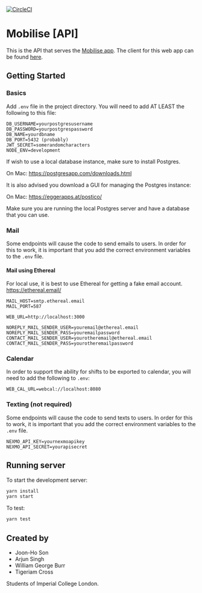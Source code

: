 [![CircleCI](https://circleci.com/gh/sonjoonho/mobilise-api.svg?style=svg&circle-token=4a5b4b343e565a15ae131f2598751cdbe4552492)](https://circleci.com/gh/sonjoonho/mobilise-api)

# Mobilise [API]

This is the API that serves the [Mobilise app](https://www.mobilise.xyz). The client for this web app can be found [here](https://github.com/mobilise-xyz/mobilise-frontend).

## Getting Started

### Basics

Add `.env` file in the project directory.
You will need to add AT LEAST the following to this file:

```
DB_USERNAME=yourpostgresusername
DB_PASSWORD=yourpostgrespassword
DB_NAME=yourdbname
DB_PORT=5432 (probably)
JWT_SECRET=somerandomcharacters
NODE_ENV=development
```

If wish to use a local database instance, make sure to install Postgres.

On Mac: https://postgresapp.com/downloads.html

It is also advised you download a GUI for managing the Postgres instance:

On Mac: https://eggerapps.at/postico/

Make sure you are running the local Postgres server and have a database 
that you can use. 

### Mail

Some endpoints will cause the code to send emails to users. In order for this to work, it is important
that you add the correct environment variables to the `.env` file.

#### Mail using Ethereal

For local use, it is best to use Ethereal for getting a fake email account. 
https://ethereal.email/

```
MAIL_HOST=smtp.ethereal.email
MAIL_PORT=587

WEB_URL=http://localhost:3000

NOREPLY_MAIL_SENDER_USER=youremail@ethereal.email
NOREPLY_MAIL_SENDER_PASS=youremailpassword
CONTACT_MAIL_SENDER_USER=yourotheremail@ethereal.email
CONTACT_MAIL_SENDER_PASS=yourotheremailpassword
```

### Calendar 

In order to support the ability for shifts to be exported to calendar, you will
need to add the following to `.env`:
```
WEB_CAL_URL=webcal://localhost:8080
```
### Texting (not required)

Some endpoints will cause the code to send texts to users. In order for this to work, it is important
that you add the correct environment variables to the `.env` file.

```
NEXMO_API_KEY=yournexmoapikey
NEXMO_API_SECRET=yourapisecret
```

## Running server

To start the development server:

```bash
yarn install
yarn start
```

To test:

```bash
yarn test
```

## Created by
- Joon-Ho Son
- Arjun Singh
- William George Burr
- Tigeriam Cross

Students of Imperial College London.
